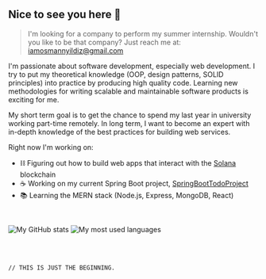 ## Nice to see you here 👋


> I'm looking for a company to perform my summer internship.
> Wouldn't you like to be that company?
> Just reach me at: [iamosmannyildiz@gmail.com](mailto:iamosmannyildiz@gmail.com)


I'm passionate about software development, especially web development. I try to put my theoretical knowledge (OOP, design patterns, SOLID principles) into practice by producing high quality code. Learning new methodologies for writing scalable and maintainable software products is exciting for me.

My short term goal is to get the chance to spend my last year in university working part-time remotely. In long term, I want to become an expert with in-depth knowledge of the best practices for building web services.


Right now I'm working on:
- ⛓️ Figuring out how to build web apps that interact with the [Solana](https://solana.com) blockchain
- ☕ Working on my current Spring Boot project, [SpringBootTodoProject](https://github.com/osmannyildiz/SpringBootTodoProjectBackend)
- 📚 Learning the MERN stack (Node.js, Express, MongoDB, React)


<br>

<span><img src="https://github-readme-stats.vercel.app/api?username=osmannyildiz&theme=radical&hide=issues&show_icons=true&include_all_commits=true" alt="My GitHub stats" align="center"></span>
<span><img src="https://github-readme-stats.vercel.app/api/top-langs?username=osmannyildiz&theme=radical&hide=html&layout=compact&langs_count=6&card_width=275" alt="My most used languages" align="center"></span>


<br><br>

`// THIS IS JUST THE BEGINNING.`

